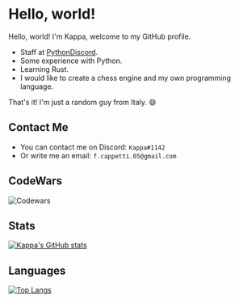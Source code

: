 # Hello, world!
Hello, world! I'm Kappa, welcome to my GitHub profile.
- Staff at [PythonDiscord](https://www.pythondiscord.com/).
- Some experience with Python.
- Learning Rust.
- I would like to create a chess engine and my own programming language.

That's it! I'm just a random guy from Italy. 😄

## Contact Me
- You can contact me on Discord: `Kappa#1142`
- Or write me an email: `f.cappetti.05@gmail.com`

## CodeWars
![Codewars](https://github.r2v.ch/codewars?user=Kappa_&stroke=%23376C9D)

## Stats
[![Kappa's GitHub stats](https://github-readme-stats.vercel.app/api?username=kappq&theme=tokyonight)](https://github.com/anuraghazra/github-readme-stats)

## Languages
[![Top Langs](https://github-readme-stats.vercel.app/api/top-langs/?username=kappq&theme=tokyonight)](https://github.com/anuraghazra/github-readme-stats)
